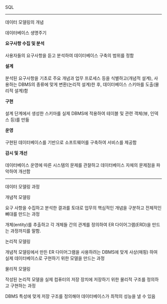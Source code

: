 SQL

-------------------



데이터 모델링의 개념

데이터베이스 생명주기

**요구사항 수집 및 분석**

 사용자들의 요구사항을 듣고 분석하여 데이터베이스 구축의 범위를 정함





**설계**

 분석된 요구사항을 기초로 주요 개념과 업무 프로세스 등을 식별하고(개념적 설계), 사용하는 DBMS의 종류에 맞게 변환(논리적 설계)한 후, 데이터베이스 스키마를 도출(물리적 설계)함





**구현**

 설계 단계에서 생성한 스키마를 실제 DBMS에 적용하여 테이블 및 관련 객체(뷰, 인덱스 등)를 만듦





**운영**

 구현된 데이터베이스를 기반으로 소프트웨어를 구축하여 서비스를 제공함





**감시 및 개선**

 데이터베이스 운영에 따른 시스템의 문제를 관찰하고 데이터베이스 자체의 문제점을 파악하여 개선함

----------



데이터 모델링 과정

개념적 모델링

요구 사항을 수집하고 분석한 결과를 토대로 업무의 핵심적인 개념을 구분하고 전체적인 뼈대를 만드는 과정

개체(entity)를 추출하고 각 개체들 간의 관계를 정의하여 ER 다이어그램(ERD)을 만드는 과정까지를 말함.



논리적 모델링

개념적 모델링에서 만든 ER 다이어그램을 사용하려는 DBMS에 맞게 사상(매핑) 하여 실제 데이터베이스로 구현하기 위한 모델을 만드는 과정



물리적 모델링

작성된 논리적 모델을 실제 컴퓨터의 저장 장치에 저장하기 위한 물리적 구조를 정의하고 구현하는 과정

DBMS 특성에 맞게 저장 구조를 정의해야 데이터베이스가 최적의 성능을 낼 수 있음